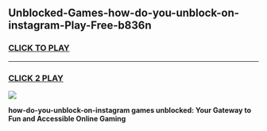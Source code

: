 
## Unblocked-Games-how-do-you-unblock-on-instagram-Play-Free-b836n
<h3>
<a href="https://premium76.site?title=how-do-you-unblock-on-instagram&ref=21A">CLICK TO PLAY</a></h3>
<hr>

<h3>
<a href="https://premium76.site?title=how-do-you-unblock-on-instagram&ref=21A">CLICK 2 PLAY</a>
  
</h3>

<a href="https://premium76.site?title=how-do-you-unblock-on-instagram&ref=21A"><img src="https://clearcache.store/games.png"></a>


**how-do-you-unblock-on-instagram games unblocked: Your Gateway to Fun and Accessible Online Gaming**
